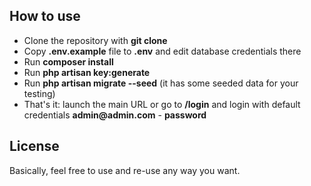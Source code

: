 
## How to use

- Clone the repository with __git clone__
- Copy __.env.example__ file to __.env__ and edit database credentials there
- Run __composer install__
- Run __php artisan key:generate__
- Run __php artisan migrate --seed__ (it has some seeded data for your testing)
- That's it: launch the main URL or go to __/login__ and login with default credentials __admin@admin.com__ - __password__

## License

Basically, feel free to use and re-use any way you want.
